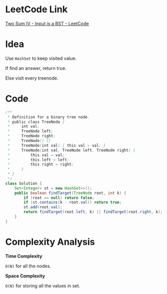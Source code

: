 # LeetCode Link

[Two Sum IV - Input is a BST - LeetCode](https://leetcode.com/problems/two-sum-iv-input-is-a-bst/description/)

# Idea

Use `HashSet` to keep visited value.

If find an answer, return true.

Else visit every treenode.

# Code

```java
/**
 * Definition for a binary tree node.
 * public class TreeNode {
 *     int val;
 *     TreeNode left;
 *     TreeNode right;
 *     TreeNode() {}
 *     TreeNode(int val) { this.val = val; }
 *     TreeNode(int val, TreeNode left, TreeNode right) {
 *         this.val = val;
 *         this.left = left;
 *         this.right = right;
 *     }
 * }
 */
class Solution {
    Set<Integer> st = new HashSet<>();
    public boolean findTarget(TreeNode root, int k) {
        if (root == null) return false;
        if (st.contains(k - root.val)) return true;
        st.add(root.val);
        return findTarget(root.left, k) || findTarget(root.right, k);
    }
}
```

# Complexity Analysis

**Time Complexity**

`O(N)` for all the nodes.

**Space Complexity**

`O(N)` for storing all the values in set.

